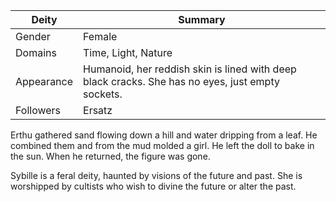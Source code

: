Deity | Summary
-- | --
Gender | Female
Domains | Time, Light, Nature
Appearance | Humanoid, her reddish skin is lined with deep black cracks. She has no eyes, just empty sockets.
Followers | Ersatz

Erthu gathered sand flowing down a hill and water dripping from a leaf. He combined them and from the mud molded a girl. He left the doll to bake in the sun. When he returned, the figure was gone.

Sybille is a feral deity, haunted by visions of the future and past. She is worshipped by cultists who wish to divine the future or alter the past.